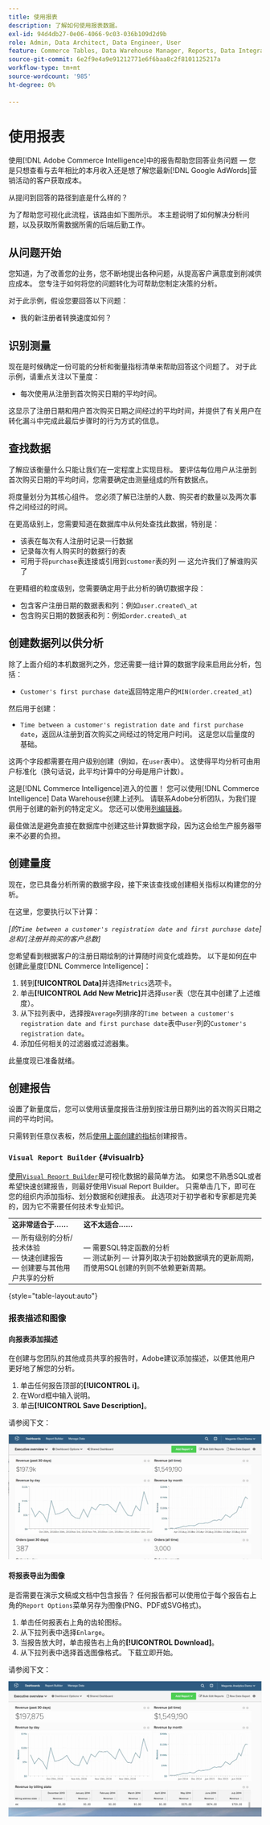 ```yaml
---
title: 使用报表
description: 了解如何使用报表数据。
exl-id: 94d4db27-0e06-4066-9c03-036b109d2d9b
role: Admin, Data Architect, Data Engineer, User
feature: Commerce Tables, Data Warehouse Manager, Reports, Data Integration
source-git-commit: 6e2f9e4a9e91212771e6f6baa8c2f8101125217a
workflow-type: tm+mt
source-wordcount: '985'
ht-degree: 0%

---
```


# 使用报表

使用[!DNL Adobe Commerce Intelligence]中的报告帮助您回答业务问题 — 您是只想查看与去年相比的本月收入还是想了解您最新[!DNL Google AdWords]营销活动的客户获取成本。

从提问到回答的路径到底是什么样的？

为了帮助您可视化此流程，该路由如下图所示。 本主题说明了如何解决分析问题，以及获取所需数据所需的后端后勤工作。

## 从问题开始

您知道，为了改善您的业务，您不断地提出各种问题，从提高客户满意度到削减供应成本。 您专注于如何将您的问题转化为可帮助您制定决策的分析。

对于此示例，假设您要回答以下问题：

* 我的新注册者转换速度如何？

## 识别测量

现在是时候确定一份可能的分析和衡量指标清单来帮助回答这个问题了。 对于此示例，请重点关注以下量度：

* 每次使用从注册到首次购买日期的平均时间。

这显示了注册日期和用户首次购买日期之间经过的平均时间，并提供了有关用户在转化漏斗中完成此最后步骤时的行为方式的信息。

## 查找数据

了解应该衡量什么只能让我们在一定程度上实现目标。 要评估每位用户从注册到首次购买日期的平均时间，您需要确定由测量组成的所有数据点。

将度量划分为其核心组件。 您必须了解已注册的人数、购买者的数量以及两次事件之间经过的时间。

在更高级别上，您需要知道在数据库中从何处查找此数据，特别是：

* 该表在每次有人注册时记录一行数据
* 记录每次有人购买时的数据行的表
* 可用于将`purchase`表连接或引用到`customer`表的列 — 这允许我们了解谁购买了

在更精细的粒度级别，您需要确定用于此分析的确切数据字段：

* 包含客户注册日期的数据表和列：例如`user.created\_at`
* 包含购买日期的数据表和列：例如`order.created\_at`

## 创建数据列以供分析

除了上面介绍的本机数据列之外，您还需要一组计算的数据字段来启用此分析，包括：

* `Customer's first purchase date`返回特定用户的`MIN(order.created_at`)

然后用于创建：

* `Time between a customer's registration date and first purchase date`，返回从注册到首次购买之间经过的特定用户时间。 这是您以后量度的基础。

这两个字段都需要在用户级别创建（例如，在`user`表中）。 这使得平均分析可由用户标准化（换句话说，此平均计算中的分母是用户计数）。

这是[!DNL Commerce Intelligence]进入的位置！ 您可以使用[!DNL Commerce Intelligence] Data Warehouse创建上述列。 请联系Adobe分析团队，为我们提供用于创建的新列的特定定义。 您还可以使用[列编辑器](../../data-analyst/data-warehouse-mgr/creating-calculated-columns.md)。

最佳做法是避免直接在数据库中创建这些计算数据字段，因为这会给生产服务器带来不必要的负担。

## 创建量度

现在，您已具备分析所需的数据字段，接下来该查找或创建相关指标以构建您的分析。

在这里，您要执行以下计算：


_[的`Time between a customer's registration date and first purchase date`]总和/[注册并购买的客户总数]_

您希望看到根据客户的注册日期绘制的计算随时间变化或趋势。 以下是如何[在](../../data-user/reports/ess-manage-data-metrics.md)中创建此量度[!DNL Commerce Intelligence]：

1. 转到&#x200B;**[!UICONTROL Data]**&#x200B;并选择`Metrics`选项卡。
1. 单击&#x200B;**[!UICONTROL Add New Metric]**&#x200B;并选择`user`表（您在其中创建了上述维度）。
1. 从下拉列表中，选择按`Average`列排序的`Time between a customer's registration date and first purchase date`表中`user`列的`Customer's registration date`。
1. 添加任何相关的过滤器或过滤器集。

此量度现已准备就绪。

## 创建报告

设置了新量度后，您可以使用该量度报告注册到按注册日期列出的首次购买日期之间的平均时间。

只需转到任意仪表板，然后[使用上面创建的指标](../../data-user/reports/ess-manage-data-metrics.md)创建报告。

### `Visual Report Builder` {#visualrb}

[使用`Visual Report Builder`](../../data-user/reports/ess-rpt-build-visual.md)是可视化数据的最简单方法。 如果您不熟悉SQL或者希望快速创建报告，则最好使用Visual Report Builder。 只需单击几下，即可在您的组织内添加指标、划分数据和创建报表。 此选项对于初学者和专家都是完美的，因为它不需要任何技术专业知识。

|  |  |
|--- |--- |
| **这非常适合于……** | **这不太适合……** |
|  — 所有级别的分析/技术体验<br> — 快速创建报告<br> — 创建要与其他用户共享的分析 |  — 需要SQL特定函数的分析<br> — 测试新列 — 计算列取决于初始数据填充的更新周期，而使用SQL创建的列则不依赖更新周期。 |

{style="table-layout:auto"}

### 报表描述和图像

#### 向报表添加描述

在创建与您团队的其他成员共享的报告时，Adobe建议添加描述，以便其他用户更好地了解您的分析。

1. 单击任何报告顶部的&#x200B;**[!UICONTROL i]**。
1. 在Word框中输入说明。
1. 单击&#x200B;**[!UICONTROL Save Description]**。

请参阅下文：

![图表说明](../../assets/Chart_Description.gif)

#### 将报表导出为图像

是否需要在演示文稿或文档中包含报告？ 任何报告都可以使用位于每个报告右上角的`Report Options`菜单另存为图像(PNG、PDF或SVG格式)。

1. 单击任何报表右上角的齿轮图标。
1. 从下拉列表中选择`Enlarge`。
1. 当报告放大时，单击报告右上角的&#x200B;**[!UICONTROL Download]**。
1. 从下拉列表中选择首选图像格式。 下载立即开始。

请参阅下文：

![](../../assets/exp-rep-as-image.gif)
